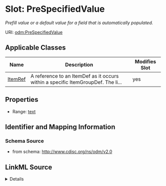 # Slot: PreSpecifiedValue


_Prefill value or a default value for a field that is automatically populated._



URI: [odm:PreSpecifiedValue](http://www.cdisc.org/ns/odm/v2.0/PreSpecifiedValue)



<!-- no inheritance hierarchy -->




## Applicable Classes

| Name | Description | Modifies Slot |
| --- | --- | --- |
[ItemRef](ItemRef.md) | A reference to an ItemDef as it occurs within a specific ItemGroupDef. The li... |  yes  |







## Properties

* Range: [text](text.md)





## Identifier and Mapping Information







### Schema Source


* from schema: http://www.cdisc.org/ns/odm/v2.0




## LinkML Source

<details>
```yaml
name: PreSpecifiedValue
description: Prefill value or a default value for a field that is automatically populated.
from_schema: http://www.cdisc.org/ns/odm/v2.0
rank: 1000
alias: PreSpecifiedValue
domain_of:
- ItemRef
range: text

```
</details>